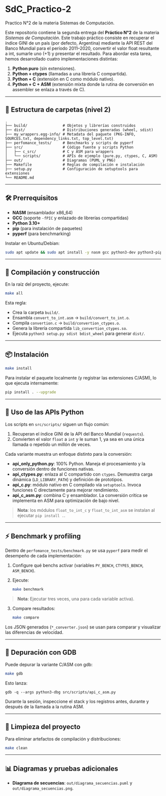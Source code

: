 # SdC_Practico-2
Practico N°2 de la materia Sistemas de Computación.


Este repositorio contiene la segunda entrega del **Práctico N°2** de la materia *Sistemas de Computación*. 
Este trabajo práctico consiste en recuperar el índice GINI de un país (por defecto, Argentina) mediante la API REST del Banco Mundial para el período 2011–2020, convertir el valor float resultante a int, sumarle uno (+1) y presentar el resultado. Para abordar esta tarea, hemos desarrollado cuatro implementaciones distintas: 

1. **Python puro** (sin extensiones).
2. **Python + ctypes** (llamadas a una librería C compartida).
3. **Python + C** (extensión en C como módulo nativo).
4. **Python + C + ASM** (extensión mixta donde la rutina de conversión en assembler se enlaza a través de C).

---

## 📁 Estructura de carpetas (nivel 2)

```
.
├── build/                # Objetos y librerías construidos
├── dist/                 # Distribuciones generadas (wheel, sdist)
├── my_wrappers.egg-info/ # Metadata del paquete (PKG-INFO, SOURCES.txt, dependency_links.txt, top_level.txt)
├── perfomance_tests/     # Benchmarks y scripts de pyperf
├── src/                  # Código fuente y scripts Python
│   ├── c_src/            # C y ASM para wrappers
│   └── scripts/          # APIs de ejemplo (pure.py, ctypes, C, ASM)
├── out/                  # Diagramas (PUML y PNG)
├── Makefile              # Reglas de compilación e instalación
├── setup.py              # Configuración de setuptools para extensiones
└── README.md
```

---

## 🛠 Prerrequisitos

- **NASM** (ensamblador x86\_64)
- **GCC** (soporte `-fPIC` y enlazado de librerías compartidas)
- **Python 3.10+**
- **pip** (para instalación de paquetes)
- **pyperf** (para benchmarking)

Instalar en Ubuntu/Debian:

```bash
sudo apt update && sudo apt install -y nasm gcc python3-dev python3-pip python3-pyperf && pip3 install --user setuptools
```

---

## 🚧 Compilación y construcción

En la raíz del proyecto, ejecute:

```bash
make all
```

Esta regla:

- Crea la carpeta `build/`.
- Ensambla `convert_to_int.asm` → `build/convert_to_int.o`.
- Compila `convertion.c` → `build/convertion_ctypes.o`.
- Genera la librería compartida `lib_convertion_ctypes.so`.
- Ejecuta `python3 setup.py sdist bdist_wheel` para generar `dist/`.

---

## 📦 Instalación


```bash
make install
```

Para instalar el paquete localmente (y registrar las extensiones C/ASM), lo que ejecuta internamente:

```bash
pip install . --upgrade
```

---

## 🐍 Uso de las APIs Python

Los scripts en `src/scripts/` siguen un flujo común:

1. Recuperan el índice GINI de la API del Banco Mundial (`requests`).
2. Convierten el valor `float` a `int` y le suman 1, ya sea en una única llamada o repetido un millón de veces.

Cada variante muestra un enfoque distinto para la conversión:

- **api_only_python.py**: 100% Python. Maneja el procesamiento y la conversión dentro de funciones nativas.
- **api_ctypes.py**: enlaza al C compartido con `ctypes`. Demuestra carga dinámica (`LD_LIBRARY_PATH`) y definición de prototipos.
- **api_c.py**: módulo nativo en C compilado vía `setuptools`. Invoca funciones C directamente para mejorar rendimiento.
- **api_c_asm.py**: combina C y ensamblador. La conversión crítica se implementa en ASM para optimización de bajo nivel.




> **Nota**: los módulos `float_to_int_c` y `float_to_int_asm` se instalan al ejecutar `pip install .`.

---

## ⚡ Benchmark y profiling

Dentro de `perfomance_tests/benchmark.py` se usa `pyperf` para medir el desempeño de cada implementación:

1. Configure qué benchs activar (variables `PY_BENCH`, `CTYPES_BENCH`, `ASM_BENCH`).
2. Ejecute:

   ```bash
   make benchmark
   ```
> **Nota**: Ejecutar tres veces, una para cada variable activa).
3. Compare resultados:

   ```bash
   make compare
   ```

Los JSON generados (`*_converter.json`) se usan para comparar y visualizar las diferencias de velocidad.

---

## 🐞 Depuración con GDB

Puede depurar la variante C/ASM con gdb:

```bash
make gdb
```

Esto lanza:

```
gdb -q --args python3-dbg src/scripts/api_c_asm.py
```

Durante la sesión, inspeccione el stack y los registros antes, durante y después de la llamada a la rutina ASM.

---

## 🧹 Limpieza del proyecto

Para eliminar artefactos de compilación y distribuciones:

```bash
make clean
```

---

## 📊 Diagramas y pruebas adicionales

- **Diagrama de secuencias**: `out/diagrama_secuencias.puml` y `out/diagrama_secuencias.png`.




